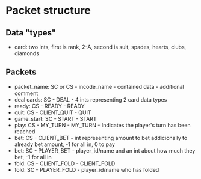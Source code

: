 # Packet structure

## Data "types"

- card: two ints, first is rank, 2-A, second is suit, spades, hearts, clubs, diamonds

## Packets

- packet_name: SC or CS - incode_name - contained data - additional comment
- deal cards: SC - DEAL - 4 ints representing 2 card data types
- ready: CS - READY - READY
- quit: CS - CLIENT_QUIT - QUIT
- game_start: SC - START - START
- play: CS - MY_TURN - MY_TURN - Indicates the player's turn has been reached
- bet: CS - CLIENT_BET - int representing amount to bet addicionally to already bet amount, -1 for all in, 0 to pay
- bet: SC - PLAYER_BET - player_id/name and an int about how much they bet, -1 for all in
- fold: CS - CLIENT_FOLD - CLIENT_FOLD
- fold: SC - PLAYER_FOLD - player_id/name who has folded
